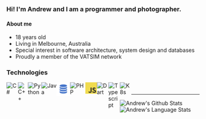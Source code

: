 ### Hi! I'm Andrew and I am a programmer and photographer.

#### About me
- 18 years old
- Living in Melbourne, Australia
- Special interest in software architecture, system design and databases
- Proudly a member of the VATSIM network

### Technologies
[<img align="left" alt="C#" width="30px" src="https://camo.githubusercontent.com/0617f4657fef12e8d16db45b8d73def73144b09f/68747470733a2f2f646576656c6f7065722e6665646f726170726f6a6563742e6f72672f7374617469632f6c6f676f2f6373686172702e706e67" />](https://github.com/dotnet)
[<img align="left" alt="C++" width="26px" src="https://raw.githubusercontent.com/isocpp/logos/master/cpp_logo.png" />](https://github.com/topics/c-plus-plus)
[<img align="left" alt="Python" width="35px" src="https://avatars0.githubusercontent.com/u/1525981?s=200&v=4" />](https://github.com/python)
[<img align="left" alt="Java" width="40" src="https://camo.githubusercontent.com/5f90c377e2f36b006384208858ed580d48f17c4c/68747470733a2f2f6c6f676f732d646f776e6c6f61642e636f6d2f77702d636f6e74656e742f75706c6f6164732f323031362f31302f4a6176615f6c6f676f5f69636f6e2e706e67" />](https://github.com/java)
[<img align="left" alt="SQL" width="35px" src="https://raw.githubusercontent.com/github/explore/80688e429a7d4ef2fca1e82350fe8e3517d3494d/topics/sql/sql.png" />]()
[<img align="left" alt="PHP" width="40px" src="https://avatars1.githubusercontent.com/u/25158?s=200&v=4" />](https://github.com/php)
[<img align="left" alt="JavaScript" width="30px" src="https://raw.githubusercontent.com/github/explore/80688e429a7d4ef2fca1e82350fe8e3517d3494d/topics/javascript/javascript.png" />]()
[<img align="left" alt="Dart" width="30px" src="https://upload.wikimedia.org/wikipedia/commons/7/7e/Dart-logo.png" />]()
[<img align="left" alt="Typescript" width="30px" src="https://upload.wikimedia.org/wikipedia/commons/thumb/4/4c/Typescript_logo_2020.svg/2048px-Typescript_logo_2020.svg.png" />]()
[<img align="left" alt="K8s" width="30px" src="https://upload.wikimedia.org/wikipedia/commons/thumb/3/39/Kubernetes_logo_without_workmark.svg/1200px-Kubernetes_logo_without_workmark.svg.png" />]()


<br />

---

<img align="left" alt="Andrew's Github Stats" src="https://github-readme-stats.vercel.app/api?username=andrewogden1678&show_icons=true&hide_border=true&?count_private=true" />
<img align="left" alt="Andrew's Language Stats" src="https://github-readme-stats.vercel.app/api/top-langs/?username=andrewogden1678&layout=compact&hide_border=true" />
